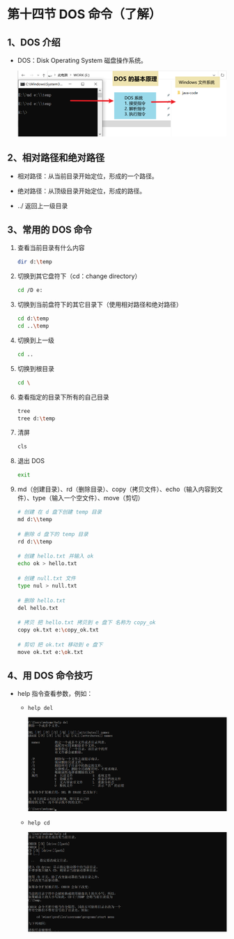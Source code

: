 # 第十四节 DOS 命令（了解）

## 1、DOS 介绍

- DOS：Disk Operating System 磁盘操作系统。

    ![](https://raw.githubusercontent.com/wehome-h/typora-images-repository/main/images/20240413222530.png)

## 2、相对路径和绝对路径

- 相对路径：从当前目录开始定位，形成的一个路径。

- 绝对路径：从顶级目录开始定位，形成的路径。

- ../ 返回上一级目录

## 3、常用的 DOS 命令

1. 查看当前目录有什么内容

    ```sh
    dir d:\temp
    ```

2. 切换到其它盘符下（cd：change directory）

    ```sh
    cd /D e:
    ```

3. 切换到当前盘符下的其它目录下（使用相对路径和绝对路径）

    ```sh
    cd d:\temp
    cd ..\temp
    ```

4. 切换到上一级

    ```sh
    cd .. 
    ```

5. 切换到根目录

    ```sh
    cd \
    ```

6. 查看指定的目录下所有的自己目录

    ```sh
    tree
    tree d:\temp
    ```

7. 清屏

    ```sh
    cls
    ```

8. 退出 DOS

    ```sh
    exit
    ```

9. md（创建目录）、rd（删除目录）、copy（拷贝文件）、echo（输入内容到文件）、type（输入一个空文件）、move（剪切）

    ```sh
    # 创建 在 d 盘下创建 temp 目录
    md d:\\temp
   
    # 删除 d 盘下的 temp 目录
    rd d:\\temp
   
    # 创建 hello.txt 并输入 ok
    echo ok > hello.txt
   
    # 创建 null.txt 文件
    type nul > null.txt
   
    # 删除 hello.txt
    del hello.txt
   
    # 拷贝 把 hello.txt 拷贝到 e 盘下 名称为 copy_ok
    copy ok.txt e:\copy_ok.txt
   
    # 剪切 把 ok.txt 移动到 e 盘下
    move ok.txt e:\ok.txt
    ```

## 4、用 DOS 命令技巧

- help 指令查看参数，例如：

    - `help del`

        ![](https://raw.githubusercontent.com/wehome-h/typora-images-repository/main/images/20240413223922.png)

    - `help cd`

        ![](https://raw.githubusercontent.com/wehome-h/typora-images-repository/main/images/20240413224022.png)